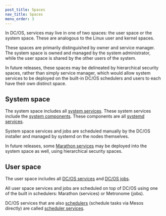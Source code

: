 ```yaml
---
post_title: Spaces
nav_title: Spaces
menu_order: 3
---
```


In DC/OS, services may live in one of two spaces: the user space or the system space. These are analogous to the Linux user and kernel spaces.

These spaces are primarily distinguished by owner and service manager. The system space is owned and managed by the system administrator, while the user space is shared by the other users of the system.

In future releases, these spaces may be delineated by hierarchical security spaces, rather than simply service manager, which would allow system services to be deployed on the built-in DC/OS schedulers and users to each have their own distinct space.

## System space

The system space includes all [system services](/docs/1.9/overview/concepts/#system-service). These system services include the [system components](/docs/1.9/overview/components/). These components are all [systemd services](/docs/1.9/overview/concepts/#systemd-service).

System space services and jobs are scheduled manually by the DC/OS installer and managed by systemd on the nodes themselves.

In future releases, some [Marathon services](/docs/1.9/overview/concepts/#marathon-service) may be deployed into the system space as well, using hierarchical security spaces.

## User space

The user space includes all [DC/OS services](/docs/1.9/overview/concepts/#user-service) and [DC/OS jobs](http://localhost:3000/docs/1.9/overview/concepts/#dcos-job).

All user space services and jobs are scheduled on top of DC/OS using one of the built in schedulers: Marathon (services) or Metronome (jobs).

DC/OS services that are also [schedulers](/docs/1.9/overview/concepts/#dcos-scheduler) (schedule tasks via Mesos directly) are called [scheduler services](http://localhost:3000/docs/1.9/overview/concepts/#dcos-scheduler-service).
